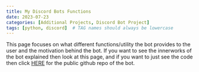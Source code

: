 ```yaml
---
title: My Discord Bots Functions
date: 2023-07-23
categories: [Additional Projects, Discord Bot Project]
tags: [python, discord]  # TAG names should always be lowercase
---
```


This page focuses on what different functions/utility the bot provides to the user and the motivation behind the bot. If you want to see the innerworks of the bot explained then look at this page, and if you want to just see the code then click [HERE](https://github.com/Michael-Perdue/Discord-bot) for the public github repo of the bot.